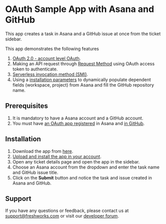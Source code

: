 # OAuth Sample App with Asana and GitHub

This app creates a task in Asana and a GitHub issue at once from the ticket sidebar.

This app demonstrates the following features

1. [OAuth 2.0 - account level OAuth](https://developers.freshworks.com/docs/app-sdk/v3.0/common/advanced-interfaces/request-method/oauth/).
2. Making an API request through [Request Method](https://developers.freshworks.com/docs/app-sdk/v3.0/common/advanced-interfaces/request-method/) using OAuth access token to authenticate.
3. [Serverless invocation method (SMI)](https://developers.freshworks.com/docs/app-sdk/v3.0/common/smi-apps/).
4. Using a [installation parameters](https://developers.freshworks.com/docs/app-sdk/v3.0/common/app-settings/app-installation-page/installation-page/) to dynamically populate dependent fields (workspace, project) from Asana and fill the GitHub repository name.

## Prerequisites

1. It is mandatory to have a Asana account and a GitHub account.
2. You must have [an OAuth app registered](https://developers.asana.com/docs/oauth) in Asana and [in GitHub](https://docs.github.com/en/apps/oauth-apps/building-oauth-apps/creating-an-oauth-app).

## Installation

1. Download the app from [here](https://github.com/freshworks-developers/oauth-samples/).
2. [Upload and install the app in your account](https://developers.freshworks.com/docs/getting-started/freshdesk/deploy-first-app/).
3. Open any ticket details page and open the app in the sidebar.
4. Choose an Asana account from the dropdown and enter the task name and GitHub issue title.
5. Click on the **Submit** button and notice the task and issue created in Asana and GitHub.

## Support

If you have any questions or feedback, please contact us at support@freshworks.com or visit our [developer forum](https://community.freshworks.com/).
